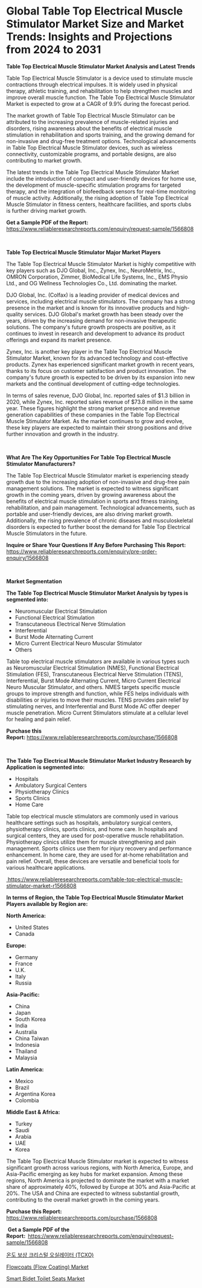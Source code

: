 <p><h1>Global Table Top Electrical Muscle Stimulator Market Size and Market Trends: Insights and Projections from 2024 to 2031</h1></p><p><strong>Table Top Electrical Muscle Stimulator Market Analysis and Latest Trends</strong></p>
<p><p>Table Top Electrical Muscle Stimulator is a device used to stimulate muscle contractions through electrical impulses. It is widely used in physical therapy, athletic training, and rehabilitation to help strengthen muscles and improve overall muscle function. The Table Top Electrical Muscle Stimulator Market is expected to grow at a CAGR of 9.9% during the forecast period. </p><p>The market growth of Table Top Electrical Muscle Stimulator can be attributed to the increasing prevalence of muscle-related injuries and disorders, rising awareness about the benefits of electrical muscle stimulation in rehabilitation and sports training, and the growing demand for non-invasive and drug-free treatment options. Technological advancements in Table Top Electrical Muscle Stimulator devices, such as wireless connectivity, customizable programs, and portable designs, are also contributing to market growth. </p><p>The latest trends in the Table Top Electrical Muscle Stimulator Market include the introduction of compact and user-friendly devices for home use, the development of muscle-specific stimulation programs for targeted therapy, and the integration of biofeedback sensors for real-time monitoring of muscle activity. Additionally, the rising adoption of Table Top Electrical Muscle Stimulator in fitness centers, healthcare facilities, and sports clubs is further driving market growth.</p></p>
<p><strong>Get a Sample PDF of the Report:&nbsp;</strong> <a href="https://www.reliableresearchreports.com/enquiry/request-sample/1566808">https://www.reliableresearchreports.com/enquiry/request-sample/1566808</a></p>
<p>&nbsp;</p>
<p><strong>Table Top Electrical Muscle Stimulator Major Market Players</strong></p>
<p><p>The Table Top Electrical Muscle Stimulator Market is highly competitive with key players such as DJO Global, Inc., Zynex, Inc., NeuroMetrix, Inc., OMRON Corporation, Zimmer, BioMedical Life Systems, Inc., EMS Physio Ltd., and OG Wellness Technologies Co., Ltd. dominating the market.</p><p>DJO Global, Inc. (Colfax) is a leading provider of medical devices and services, including electrical muscle stimulators. The company has a strong presence in the market and is known for its innovative products and high-quality services. DJO Global's market growth has been steady over the years, driven by the increasing demand for non-invasive therapeutic solutions. The company's future growth prospects are positive, as it continues to invest in research and development to advance its product offerings and expand its market presence.</p><p>Zynex, Inc. is another key player in the Table Top Electrical Muscle Stimulator Market, known for its advanced technology and cost-effective products. Zynex has experienced significant market growth in recent years, thanks to its focus on customer satisfaction and product innovation. The company's future growth is expected to be driven by its expansion into new markets and the continual development of cutting-edge technologies.</p><p>In terms of sales revenue, DJO Global, Inc. reported sales of $1.3 billion in 2020, while Zynex, Inc. reported sales revenue of $73.8 million in the same year. These figures highlight the strong market presence and revenue generation capabilities of these companies in the Table Top Electrical Muscle Stimulator Market. As the market continues to grow and evolve, these key players are expected to maintain their strong positions and drive further innovation and growth in the industry.</p></p>
<p>&nbsp;</p>
<p><strong>What Are The Key Opportunities For Table Top Electrical Muscle Stimulator Manufacturers?</strong></p>
<p><p>The Table Top Electrical Muscle Stimulator market is experiencing steady growth due to the increasing adoption of non-invasive and drug-free pain management solutions. The market is expected to witness significant growth in the coming years, driven by growing awareness about the benefits of electrical muscle stimulation in sports and fitness training, rehabilitation, and pain management. Technological advancements, such as portable and user-friendly devices, are also driving market growth. Additionally, the rising prevalence of chronic diseases and musculoskeletal disorders is expected to further boost the demand for Table Top Electrical Muscle Stimulators in the future.</p></p>
<p><strong>Inquire or Share Your Questions If Any Before Purchasing This Report:</strong> <a href="https://www.reliableresearchreports.com/enquiry/pre-order-enquiry/1566808">https://www.reliableresearchreports.com/enquiry/pre-order-enquiry/1566808</a></p>
<p>&nbsp;</p>
<p><strong>Market Segmentation</strong></p>
<p><strong>The Table Top Electrical Muscle Stimulator Market Analysis by types is segmented into:</strong></p>
<p><ul><li>Neuromuscular Electrical Stimulation</li><li>Functional Electrical Stimulation</li><li>Transcutaneous Electrical Nerve Stimulation</li><li>Interferential</li><li>Burst Mode Alternating Current</li><li>Micro Current Electrical Neuro Muscular Stimulator</li><li>Others</li></ul></p>
<p><p>Table top electrical muscle stimulators are available in various types such as Neuromuscular Electrical Stimulation (NMES), Functional Electrical Stimulation (FES), Transcutaneous Electrical Nerve Stimulation (TENS), Interferential, Burst Mode Alternating Current, Micro Current Electrical Neuro Muscular Stimulator, and others. NMES targets specific muscle groups to improve strength and function, while FES helps individuals with disabilities or injuries to move their muscles. TENS provides pain relief by stimulating nerves, and Interferential and Burst Mode AC offer deeper muscle penetration. Micro Current Stimulators stimulate at a cellular level for healing and pain relief.</p></p>
<p><strong>Purchase this Report:&nbsp;</strong><a href="https://www.reliableresearchreports.com/purchase/1566808">https://www.reliableresearchreports.com/purchase/1566808</a></p>
<p>&nbsp;</p>
<p><strong>The Table Top Electrical Muscle Stimulator Market Industry Research by Application is segmented into:</strong></p>
<p><ul><li>Hospitals</li><li>Ambulatory Surgical Centers</li><li>Physiotherapy Clinics</li><li>Sports Clinics</li><li>Home Care</li></ul></p>
<p><p>Table top electrical muscle stimulators are commonly used in various healthcare settings such as hospitals, ambulatory surgical centers, physiotherapy clinics, sports clinics, and home care. In hospitals and surgical centers, they are used for post-operative muscle rehabilitation. Physiotherapy clinics utilize them for muscle strengthening and pain management. Sports clinics use them for injury recovery and performance enhancement. In home care, they are used for at-home rehabilitation and pain relief. Overall, these devices are versatile and beneficial tools for various healthcare applications.</p></p>
<p><a href="https://www.reliableresearchreports.com/table-top-electrical-muscle-stimulator-market-r1566808">&nbsp;https://www.reliableresearchreports.com/table-top-electrical-muscle-stimulator-market-r1566808</a></p>
<p><strong>In terms of Region, the Table Top Electrical Muscle Stimulator Market Players available by Region are:</strong></p>
<p>
    <p> <strong> North America: </strong>
        <ul>
            <li>United States</li>
            <li>Canada</li>
        </ul>
        </p> 
    <p> <strong> Europe: </strong>
        <ul>
            <li>Germany</li>
            <li>France</li>
            <li>U.K.</li>
            <li>Italy</li>
            <li>Russia</li>
        </ul>
        </p> 
    <p> <strong> Asia-Pacific: </strong>
        <ul>
            <li>China</li>
            <li>Japan</li>
            <li>South Korea</li>
            <li>India</li>
            <li>Australia</li>
            <li>China Taiwan</li>
            <li>Indonesia</li>
            <li>Thailand</li>
            <li>Malaysia</li>
        </ul>
        </p> 
    <p> <strong> Latin America: </strong>
        <ul>
            <li>Mexico</li>
            <li>Brazil</li>
            <li>Argentina Korea</li>
            <li>Colombia</li>
        </ul>
        </p> 
    <p> <strong> Middle East & Africa: </strong>
        <ul>
            <li>Turkey</li>
            <li>Saudi</li>
            <li>Arabia</li>
            <li>UAE</li>
            <li>Korea</li>
        </ul>
    </p>
    </p>
<p><p>The Table Top Electrical Muscle Stimulator market is expected to witness significant growth across various regions, with North America, Europe, and Asia-Pacific emerging as key hubs for market expansion. Among these regions, North America is projected to dominate the market with a market share of approximately 40%, followed by Europe at 30% and Asia-Pacific at 20%. The USA and China are expected to witness substantial growth, contributing to the overall market growth in the coming years.</p></p>
<p><strong>Purchase this Report: </strong><a href="https://www.reliableresearchreports.com/purchase/1566808">https://www.reliableresearchreports.com/purchase/1566808</a></p>
<p>&nbsp;<strong>Get a Sample PDF of the Report:&nbsp;&nbsp;</strong><a href="https://www.reliableresearchreports.com/enquiry/request-sample/1566808">https://www.reliableresearchreports.com/enquiry/request-sample/1566808</a></p>
<p><strong></strong></p>
<p><p><a href="https://medium.com/@bustersipes981/%EC%97%AD%EC%98%A8%EB%8F%84-%ED%81%AC%EB%A6%AC%EC%8A%A4%ED%84%B8-%EB%B0%9C%EC%A7%84%EA%B8%B0-tcxo-%EC%8B%9C%EC%9E%A5-%EC%84%B1%EA%B3%B5%EC%A0%81%EC%9D%B8-%EB%B9%84%EC%A6%88%EB%8B%88%EC%8A%A4-%EC%A0%84%EB%9E%B5%EC%9D%98-%EC%97%B4%EC%87%A0-2031%EB%85%84%EA%B9%8C%EC%A7%80-%EC%98%88%EC%B8%A1-b9017aadf284">온도 보상 크리스털 오실레이터 (TCXO)</a></p><p><a href="https://github.com/Valeridd446677/Market-Research-Report-List-1/blob/main/flowcoats-flow-coating-market.md">Flowcoats (Flow Coating) Market</a></p><p><a href="https://github.com/IzaiahBartell/Market-Research-Report-List-1/blob/main/smart-bidet-toilet-seats-market.md">Smart Bidet Toilet Seats Market</a></p></p>
